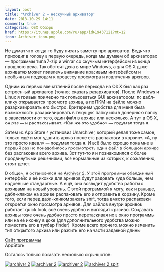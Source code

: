 ```yaml
---
layout: post
title: "Archiver 2 — нескучный архиватор"
date: 2013-10-29 14:11
comments: true
categories: OSX Обзоры
href: https://itunes.apple.com/ru/app/id619437121?mt=12
icon: Archiver_icon.png
---
```

Не думал что когда-то буду писать заметку про архиватор. Ведь что приходит в голову в первую очередь, когда мы думаем об архиваторах — программы типа 7-zip и winrar со скучным интерфейсом из конца прошлого века. Так обстоят дела в мире Windows, а для OS X даже архиватор может привлечь внимание красивым интерфейсом и необычным подходом к процессу просмотра и извлечения архивов.

Одним из первых впечатлений после перехода на OS X был как раз встроенный архиватор (точнее сказать разархиватор). После Windows и Linux я привык примерно так пользоваться GUI архиватором: по дабл-клику открывается просмотр архива, а по ПКМ на файле можно разархивировать его быстро. Критерием удобства для меня была возможность разархивировать в текущую папку или в дочернюю папку в зависимости от того, один файл в архиве или несколько. А тут, в OS X, он раз — и распаковывает. «Как же это удобно» — подумал тогда я.

Затем из App Store я установил Unarchiver, который делал тоже самое, только ещё и мог удалить архив после его распаковки в корзину. «А, ну это просто идеал» — подумал тогда я. И всё было хорошо пока мне в первый раз не понадобилось просмотреть один файл в большом архиве без распаковки всего архива. Вот тут-то я и познакомился с более продвинутыми решениями, все нормальные из которых, к сожалению, стоят денег. <!--more-->

В общем, я остановился на [Archiver 2](https://itunes.apple.com/ru/app/id619437121?mt=12&at=10lbPv). У этой программы обалденный интерфейс и её иконки для архивов будут радовать куда больше, чем надоевшие стандартные. А ещё, она возводит удобство работы с архивами на новый уровень. С этой программой я могу, как и раньше, дабл-кликом на архиве распаковать его и отправить в корзину. Кроме того, если перед дабл-кликом зажать shift, тогда вместо распаковки откроется окно просмотра архивов. Для файлов внутри архивов работает quick look, всё очень удобно и выглядит красиво. Создавать архивы тоже очень удобно просто перетаскивая их в окно программы или на её иконку в доке (для дополнительного удобства можно поместить его в тулбар finder). Кроме всего прочего, можно изменить тип открытого архива или разбить его на части заданной длины.

[Сайт программы](http://archiverapp.com)  
[AppStore](https://itunes.apple.com/ru/app/id619437121?mt=12)

Осталось только показать несколько скриншотов:

<a class="screenshot" href="https://www.monosnap.com/image/JvfUst5rFCeqgtBswjgTUXkrj.png" rel="screenshot" title=""><img src="https://www.monosnap.com/image/JvfUst5rFCeqgtBswjgTUXkrj.png" alt="archiver 2" /></a>
<a class="screenshot" href="https://www.monosnap.com/image/kLEyhXjIhTPBmaFYy04iVOKgg.png" rel="screenshot" title="просмотр архива в виде списка"><img src="https://www.monosnap.com/image/kLEyhXjIhTPBmaFYy04iVOKgg.png" alt="archiver 2" /></a>
<a class="screenshot" href="https://www.monosnap.com/image/CqrUubQDNPTfOvsnGq9F3o78K.png" rel="screenshot" title="Просмотр архива в виде плитки"><img src="https://www.monosnap.com/image/CqrUubQDNPTfOvsnGq9F3o78K.png" alt="archiver 2" /></a>
<a class="screenshot" href="https://www.monosnap.com/image/LRp2FyFcrIOXgENuqD3yiRA0l.png" rel="screenshot" title="Разбиение архива"><img src="https://www.monosnap.com/image/LRp2FyFcrIOXgENuqD3yiRA0l.png" alt="archiver 2 split" /></a>